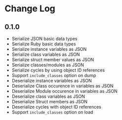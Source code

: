 # Change Log

## 0.1.0

- Serialize JSON basic data types
- Serialize Ruby basic data types
- Serialize instance variables as JSON
- Serialize class variables as JSON
- Serialize struct member values as JSON
- Serialize classes/modules as JSON
- Serialize cycles by using object ID references
- Support `include_classes` option on dump
- Deserialize instance variables as JSON
- Deserialize Class occurence in variables as JSON
- Deserialize Module occurence in variables as JSON
- Deserialize class variables as JSON
- Deserialize Struct members as JSON
- Deserialize cycles with object ID references
- Support `include_classes` option on load
